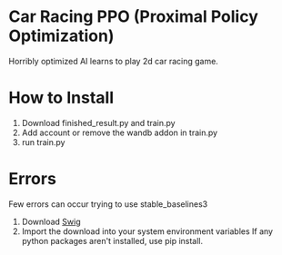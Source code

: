 # Car Racing PPO (Proximal Policy Optimization)
Horribly optimized AI learns to play 2d car racing game.

# How to Install
1. Download finished_result.py and train.py
2. Add account or remove the wandb addon in train.py
3. run train.py

# Errors
Few errors can occur trying to use stable_baselines3
1. Download [Swig](https://www.swig.org/download.html)
2. Import the download into your system environment variables
If any python packages aren't installed, use pip install.
